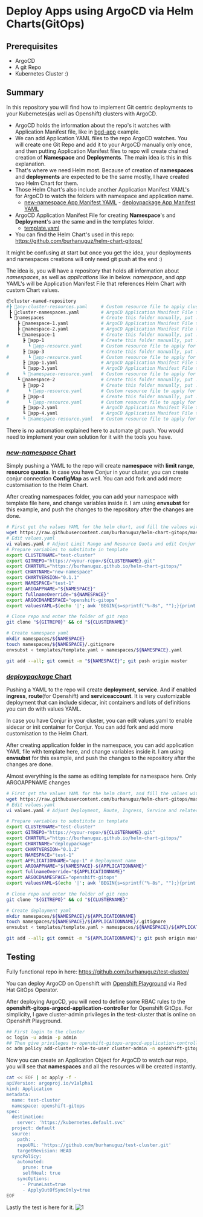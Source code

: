 
  
# Deploy Apps using ArgoCD via Helm Charts(GitOps)

## Prerequisites
- ArgoCD
- A git Repo
- Kubernetes Cluster :)

## Summary
In this repository you will find how to implement Git centric deployments to your Kubernetes(as well as Openshift) clusters with ArgoCD. 
- ArgoCD holds the information about the repo's it watches with Application Manifest file, like in [bgd-app](https://raw.githubusercontent.com/redhat-developer-demos/openshift-gitops-examples/main/components/applications/bgd-app.yaml) example.
- We can add Application YAML files to the repo ArgoCD watches. You will create one Git Repo and add it to your ArgoCD manually only once, and then putting Application Manifest files to repo will create chained creation of **Namespace** and **Deployments**. The main idea is this in this explanation.
- That's where we need Helm most. Because of creation of **namespaces** and **deployments** are expected to be the same mostly, I have created two Helm Chart for them.
- Those Helm Chart's also include another Application Manifest YAML's for ArgoCD to watch the folders with namespace and application name.
	- [new-namespace App Manifest YAML](https://github.com/burhanuguz/helm-chart-gitops/blob/master/charts/new-namespace/templates/ns-app.yaml) - [deploypackage App Manifest YAML](https://github.com/burhanuguz/helm-chart-gitops/blob/master/charts/deploypackage/templates/argocd-app.yaml)
- ArgoCD Application Manifest File for creating **Namespace**'s and **Deployment**'s are the same and in the templates folder.
	- [template.yaml](https://github.com/burhanuguz/test-cluster/blob/master/templates/template.yaml)
- You can find the Helm Chart's used in this repo: https://github.com/burhanuguz/helm-chart-gitops/

It might be confusing at start but once you get the idea, your deployments and namespaces creations will only need git push at the end :)


The idea is, you will have a repository that holds all information about *namespaces*, as well as *applications* like in below. *namespace*, and *app* YAML's will be Application Manifest File that references Helm Chart with custom Chart values.
``` bash
📦cluster-named-repository
#┣ 📜any-cluster-resources.yaml     # Custom resource file to apply cluster-wide usually, can add as much as you need
 ┣ 📜cluster-namespaces.yaml        # ArgoCD Application Manifest File that references the namespaces folder
 ┗ 📂namespaces                     # Create this folder manually, put .gitignore file
    ┣ 📜namespace-1.yaml            # ArgoCD Application Manifest File that references the namespaces-1 folder
    ┣ 📜namespace-2.yaml            # ArgoCD Application Manifest File that references the namespaces-2 folder
    ┗ 📂namespace-1                 # Create this folder manually, put .gitignore file
      ┣ 📂app-1                     # Create this folder manually, put .gitignore file to avoid false positive  alerts that can come on ArgoCD
#       ┗ 📜app-resource.yaml       # Custom resource file to apply for app-1(e.x configmap), can add as much as you need
      ┣ 📂app-3                     # Create this folder manually, put .gitignore file
#       ┗ 📜app-resource.yaml       # Custom resource file to apply for app-3(e.x configmap), can add as much as you need
      ┣ 📜app-1.yaml                # ArgoCD Application Manifest File that references the app-1 folder
      ┗ 📜app-3.yaml                # ArgoCD Application Manifest File that references the app-3 folder
#     ┗ 📜namespace-resource.yaml   # Custom resource file to apply for namespaces-1, can add as much as you need
    ┗ 📂namespace-2                 # Create this folder manually, put .gitignore file
      ┣ 📂app-2                     # Create this folder manually, put .gitignore file
#       ┗ 📜app-resource.yaml       # Custom resource file to apply for app-2(e.x configmap), can add as much as you need
      ┣ 📂app-4                     # Create this folder manually, put .gitignore file
#       ┗ 📜app-resource.yaml       # Custom resource file to apply for app-4(e.x configmap), can add as much as you need
      ┣ 📜app-2.yaml                # ArgoCD Application Manifest File that references the app-2 folder
      ┗ 📜app-4.yaml                # ArgoCD Application Manifest File that references the app-4 folder
#     ┗ 📜namespace-resource.yaml   # Custom resource file to apply for namespaces-2, can add as much as you need
```

There is no automation explained here to automate git push. You would need to implement your own solution for it with the tools you have.


### [*new-namespace* Chart](https://github.com/burhanuguz/helm-chart-gitops/tree/master/charts/new-namespace)
Simply pushing a YAML to the repo will create **namespace** with **limit range**, **resource quoata**.
In case you have Conjur in your cluster, you can create conjur connection **ConfigMap** as well. You can add fork and add more customisation to the Helm Chart. 

After creating namespaces folder, you can add your namespace with template file here, and change variables inside it. I am using **envsubst** for this example, and push the changes to the repository after the changes are done.

```bash
# First get the values YAML for the helm chart, and fill the values with your choice
wget https://raw.githubusercontent.com/burhanuguz/helm-chart-gitops/master/charts/new-namespace/values.yaml
# Edit values.yaml
vi values.yaml # Adjust Limit Range and Resource Quota and edit Conjur values if you have Conjur
# Prepare variables to substitute in template
export CLUSTERNAME="test-cluster"
export GITREPO="https://<your-repo>/${CLUSTERNAME}.git"
export CHARTURL="https://burhanuguz.github.io/helm-chart-gitops/"
export CHARTNAME="new-namespace"
export CHARTVERSION="0.1.1"
export NAMESPACE="test-1"
export ARGOAPPNAME="${NAMESPACE}"
export fullnameOverride="${NAMESPACE}"
export ARGOCDNAMESPACE="openshift-gitops"
export valuesYAML=$(echo '|'; awk 'BEGIN{s=sprintf("%-8s", "");}{print s $0}' ../values.yaml)

# Clone repo and enter the folder of git repo
git clone "${GITREPO}" && cd "${CLUSTERNAME}"

# Create namespace yaml
mkdir namespaces/${NAMESPACE}
touch namespaces/${NAMESPACE}/.gitignore
envsubst < templates/template.yaml > namespaces/${NAMESPACE}.yaml

git add --all; git commit -m "${NAMESPACE}"; git push origin master
```
### [*deploypackage* Chart](https://github.com/burhanuguz/helm-chart-gitops/tree/master/charts/deploypackage)
Pushing a YAML to the repo will create **deployment**, **service**. And if enabled **ingress**, **route**(for Openshift) and **serviceaccount**. It is very customizable deployment that can include sidecar, init containers and lots of definitions you can do with values YAML.

In case you have Conjur in your cluster, you can edit values.yaml to enable sidecar or init container for Conjur. You can add fork and add more customisation to the Helm Chart. 

After creating application folder in the namespace, you can add application YAML file with template here, and change variables inside it. I am using **envsubst** for this example, and push the changes to the repository after the changes are done.

Almost everything is the same as editing template for namespace here. Only ARGOAPPNAME changes

```bash
# First get the values YAML for the helm chart, and fill the values with your choice
wget https://raw.githubusercontent.com/burhanuguz/helm-chart-gitops/master/charts/deploypackage/values.yaml
# Edit values.yaml
vi values.yaml # Adjust Deployment, Route, Ingress, Service and related entries. Also edit Conjur values if you have Conjur

# Prepare variables to substitute in template
export CLUSTERNAME="test-cluster"
export GITREPO="https://<your-repo>/${CLUSTERNAME}.git"
export CHARTURL="https://burhanuguz.github.io/helm-chart-gitops/"
export CHARTNAME="deploypackage"
export CHARTVERSION="0.1.2"
export NAMESPACE="test-1"
export APPLICATIONNAME="app-1" # Deployment name
export ARGOAPPNAME="${NAMESPACE}-${APPLICATIONNAME}"
export fullnameOverride="${APPLICATIONNAME}"
export ARGOCDNAMESPACE="openshift-gitops"
export valuesYAML=$(echo '|'; awk 'BEGIN{s=sprintf("%-8s", "");}{print s $0}' ../values.yaml)

# Clone repo and enter the folder of git repo
git clone "${GITREPO}" && cd "${CLUSTERNAME}"

# Create deployment yaml 
mkdir namespaces/${NAMESPACE}/${APPLICATIONNAME}
touch namespaces/${NAMESPACE}/${APPLICATIONNAME}/.gitignore
envsubst < templates/template.yaml > namespaces/${NAMESPACE}/${APPLICATIONNAME}.yaml

git add --all; git commit -m "${APPLICATIONNAME}"; git push origin master
```

## Testing
Fully functional repo in here: https://github.com/burhanuguz/test-cluster/

You can deploy ArgoCD on Openshift with [Openshift Playground](https://developers.redhat.com/courses/explore-openshift/openshift-49-playground) via Red Hat GitOps Operator.

After deploying ArgoCD, you will need to define some RBAC rules to the **openshift-gitops-argocd-application-controller** for Openshift GitOps. For simplicity, I gave cluster-admin privileges in the test-cluster that is online on Openshift Playground.
```bash
## First login to the cluster
oc login -u admin -p admin
## Then give privileges to openshift-gitops-argocd-application-controller service account
oc adm policy add-cluster-role-to-user cluster-admin -n openshift-gitops -z openshift-gitops-argocd-application-controller
```

Now you can create an Application Object for ArgoCD to watch our repo, you will see that **namespaces** and all the resources will be created instantly.
```bash
cat << EOF | oc apply -f -
apiVersion: argoproj.io/v1alpha1
kind: Application
metadata:
  name: test-cluster
  namespace: openshift-gitops
spec:
  destination:
    server: 'https://kubernetes.default.svc'
  project: default
  source:
    path: .
    repoURL: 'https://github.com/burhanuguz/test-cluster.git'
    targetRevision: HEAD
  syncPolicy:
    automated:
      prune: true
      selfHeal: true
    syncOptions:
      - PruneLast=true
      - ApplyOutOfSyncOnly=true
EOF
```
Lastly the test is here for it.
![1](https://user-images.githubusercontent.com/59168275/155138653-4d25bced-2f53-46ea-a0cd-f4095e288967.gif)
